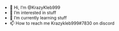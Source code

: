 - 👋 Hi, I’m @KrazyKleb999
- 👀 I’m interested in stuff
- 🌱 I’m currently learning stuff
- 📫 How to reach me Krazykleb999#7830 on discord

<!---
KrazyKleb999/KrazyKleb999 is a ✨ special ✨ repository because its `README.md` (this file) appears on your GitHub profile.
You can click the Preview link to take a look at your changes.
--->
